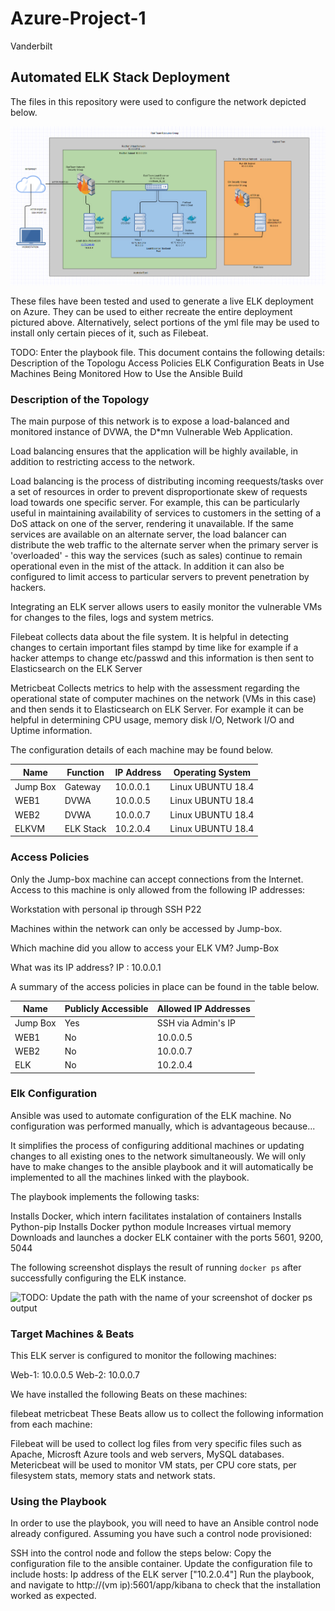 # Azure-Project-1
Vanderbilt
## Automated ELK Stack Deployment

The files in this repository were used to configure the network depicted below.

![](Diagrams/Azure%20Lab%20Diagram.png)

These files have been tested and used to generate a live ELK deployment on Azure. They can be used to either recreate the entire deployment pictured above. Alternatively, select portions of the yml file may be used to install only certain pieces of it, such as Filebeat.

TODO: Enter the playbook file.
This document contains the following details:
Description of the Topologu
Access Policies
ELK Configuration
Beats in Use
Machines Being Monitored
How to Use the Ansible Build
### Description of the Topology

The main purpose of this network is to expose a load-balanced and monitored instance of DVWA, the D*mn Vulnerable Web Application.

Load balancing ensures that the application will be highly available, in addition to restricting access to the network.

Load balancing is the process of distributing incoming reequests/tasks over a set of resources in order to prevent disproportionate skew of requests load towards one specific server. For example, this can be particularly useful in maintaining availability of services to customers in the setting of a DoS attack on one of the server, rendering it unavailable. If the same services are available on an alternate server, the load balancer can distribute the web traffic to the alternate server when the primary server is 'overloaded' - this way the services (such as sales) continue to remain operational even in the mist of the attack. In addition it can also be configured to limit access to particular servers to prevent penetration by hackers.

Integrating an ELK server allows users to easily monitor the vulnerable VMs for changes to the files, logs and system metrics.

Filebeat collects data about the file system. It is helpful in detecting changes to certain important files stampd by time like for example if a hacker attemps to change etc/passwd and this information is then sent to Elasticsearch on the ELK Server

Metricbeat Collects metrics to help with the assessment regarding the operational state of computer machines on the network (VMs in this case) and then sends it to Elasticsearch on ELK Server. For example it can be helpful in determining CPU usage, memory disk I/O, Network I/O and Uptime information.

The configuration details of each machine may be found below.

| Name     | Function | IP Address | Operating System |
|----------|----------|------------|------------------|
| Jump Box | Gateway  | 10.0.0.1   | Linux UBUNTU 18.4           |
| WEB1     | DVWA     | 10.0.0.5   | Linux UBUNTU 18.4|
| WEB2     | DVWA     | 10.0.0.7   | Linux UBUNTU 18.4|
| ELKVM    | ELK Stack| 10.2.0.4   | Linux UBUNTU 18.4|

### Access Policies

Only the Jump-box machine can accept connections from the Internet. Access to this machine is only allowed from the following IP addresses:

Workstation with personal ip through SSH P22

Machines within the network can only be accessed by Jump-box.

Which machine did you allow to access your ELK VM?
Jump-Box

What was its IP address?
IP : 10.0.0.1

A summary of the access policies in place can be found in the table below.

| Name     | Publicly Accessible | Allowed IP Addresses |
|----------|---------------------|----------------------|
| Jump Box | Yes                 | SSH via Admin's IP   |
| WEB1     | No                  | 10.0.0.5             |
| WEB2     | No                  | 10.0.0.7             |
| ELK      | No                  | 10.2.0.4             |

### Elk Configuration

Ansible was used to automate configuration of the ELK machine. No configuration was performed manually, which is advantageous because...

It simplifies the process of configuring additional machines or updating changes to all existing ones to the network simultaneously. We will only have to make changes to the ansible playbook and it will automatically be implemented to all the machines linked with the playbook.

The playbook implements the following tasks:

Installs Docker, which intern facilitates instalation of containers
Installs Python-pip
Installs Docker python module
Increases virtual memory
Downloads and launches a docker ELK container with the ports 5601, 9200, 5044

The following screenshot displays the result of running `docker ps` after successfully configuring the ELK instance.

![TODO: Update the path with the name of your screenshot of docker ps output](Images/docker_ps_output.png)

### Target Machines & Beats
This ELK server is configured to monitor the following machines:

Web-1: 10.0.0.5
Web-2: 10.0.0.7

We have installed the following Beats on these machines:

filebeat
metricbeat
These Beats allow us to collect the following information from each machine:

Filebeat will be used to collect log files from very specific files such as Apache, Microsft Azure tools and web servers, MySQL databases.
Metericbeat will be used to monitor VM stats, per CPU core stats, per filesystem stats, memory stats and network stats.

### Using the Playbook
In order to use the playbook, you will need to have an Ansible control node already configured. Assuming you have such a control node provisioned:

SSH into the control node and follow the steps below:
Copy the configuration file to the ansible container.
Update the configuration file to include hosts: Ip address of the ELK server ["10.2.0.4"]
Run the playbook, and navigate to http://(vm ip):5601/app/kibana to check that the installation worked as expected.

